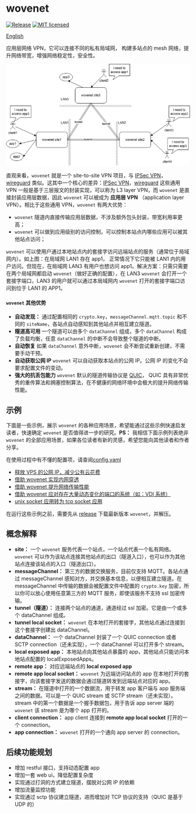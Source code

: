 # wovenet

[![Release][1]][2] [![MIT licensed][3]][4]

[1]: https://img.shields.io/github/v/release/kungze/wovenet?color=orange
[2]: https://github.com/kungze/wovenet/releases/latest
[3]: https://img.shields.io/github/license/kungze/wovenet
[4]: LICENSE

[English](./README.md)

应用层网络 VPN，它可以连接不同的私有局域网， 构建多站点的 mesh 网络，提升网络带宽，增强网络稳定性，安全性。

![wovenet topology](./wovenet.png)

直观来看，`wovenet` 就是一个 site-to-site VPN 项目，与 [IPSec VPN](https://en.wikipedia.org/wiki/IPsec)，[wireguard](https://www.wireguard.com/) 类似。这其中一个核心的差异：[IPSec VPN](https://en.wikipedia.org/wiki/IPsec)，[wireguard](https://www.wireguard.com/) 这些通用 VPN 一般是基于三层报文的封装实现，可以称为 L3 layer VPN，而 `wovenet` 是直接封装应用层数据，因此 `wovenet` 可以被成为 **应用层 VPN** （application layer VPN）。相比于这些通用 VPN，`wovenet` 有两大优势：

* `wovenet` 隧道内直接传输应用层数据，不涉及额外包头封装，带宽利用率更高；
* `wovenet` 可以做到应用级别的访问控制，可以控制本站点内哪些应用可以被其他站点访问；

`wovenet` 可以使用户通过本地站点内的套接字访问远端站点的服务（通常位于局域网内）。如上图：在局域网 LAN1 存在 app1， 正常情况下它只能被 LAN1 内的用户访问。但现在，在局域网 LAN3 有用户也想访问 app1。解决方案：只需只需要在两个局域网都启动 `wovenet`（做好正确的配置），在 LAN3 `wovenet` 会打开一个套接字端口，LAN3 的用户就可以通过本局域网内 `wovenet` 打开的套接字端口访问到位于 LAN1 的 APP1。

#### `wovenet` 其他优势

* **自动发现：** 通过配置相同的 `crypto.key`，`messageChannel.mqtt.topic` 和不同的 `siteName`，各站点自动感知到其他站点并相互建立隧道。
* **隧道高可用** 一个隧道可以由多个 `dataChannel` 组成，多个 `dataChannel` 构成了负载均衡，任意 `dataChannel` 的中断不会导致整个隧道的中断。
* **自动恢复** 如果 `dataChannel` 意外中断，`wovenet` 会不断尝试重新创建，不需要手动干预。
* **自动获取公网 IP** `wovenet` 可以自动获取本站点的公网 IP。公网 IP 的变化不会要求配置文件的变动。
* **强大的抗丢包能力** `wovenet` 默认的隧道传输协议是 [QUIC](https://baike.baidu.com/item/%E5%BF%AB%E9%80%9FUDP%E7%BD%91%E7%BB%9C%E8%BF%9E%E6%8E%A5/22785443)， QUIC 具有非常优秀的重传算法和拥塞控制算法，在不健康的网络环境中会极大的提升网络传输性能。

## 示例

下面是一些示例，展示 `wovenet` 的各种应用场景，希望能通过这些示例快速启发读者，快速确定 `wovenet` 是否值得进一步的研究。**PS：** 我相信下面示例列表绝非 `wovenet` 的全部应用场景，如果各位读者有新的灵感，希望您能向其他读者和作者分享。

在使用过程中有不懂的配置项，请查阅[config.yaml](./config.yaml)

* [释放 VPS 的公网 IP，减少公有云花费](./examples/release-public-ip/README_zh.md)
* [借助 wovenet 实现内网穿透](./examples/reverse-proxy/README_zh.md)
* [借助 wovenet 提升网络传输性能](./examples/network-preformance/README_zh.md)
* [借助 wovenet 应对存在大量动态变化的端口的系统（如：VDI 系统）](./examples/multiple-port/README_zh.md)
* [unix socket 应用转为 tcp socket 应用](./examples/convert-unix-to-tcp/README_zh.md)

在运行这些示例之前，需要先从 [release](https://github.com/kungze/wovenet/releases) 下载最新版本 `wovenet`，并解压。

## 概念解释

* **site：**  一个 `wovenet` 服务代表一个站点，一个站点代表一个私有网络。`wovenet` 可以作为该站点连接其他站点的出口（隧道入口），也可以作为其他站点连接该站点的入口（隧道出口）。
* **messageChannel：** 第三方的数据交换服务，目前仅支持 MQTT。各站点通过 messageChannel 感知对方，并交换基本信息，以便相互建立隧道。在 messageChannel 中传输的数据会被配置文件中配置的 `crypto.key` 加密，所以你可以放心使用任意第三方的 MQTT 服务，即使该服务不支持 ssl 加密传输。
* **tunnel（隧道）：** 连接两个站点的通道，通道经过 ssl 加密。它是由一个或多个 dataChannel 组成。
* **tunnel local socket：** `wovenet` 在本地打开的套接字，其他站点通过连接到这个套接字创建出 dataChannel。
* **dataChannel：** 一个 dataChannel 封装了一个 QUIC connection 或者 SCTP connection（还未实现），一个 dataChannel 可以打开多个 stream。
* **local exposed app：** 本地站点向其他站点暴露的 app，其他站点只能访问本地站点配置的 localExposedApps。
* **remote app：** 对应远端站点的 **local exposed app**
* **remote app local socket：** `wovenet` 为远端访问站点的 app 在本地打开的套接字，向该套接字发送的数据会通过隧道转发到远端站点对应的 app。
* **stream：** 在隧道中打开的一个数据流，用于转发 app 客户端与 app 服务端之间的数据。可以是一个 QUIC stream 或 SCTP stream（还未实现）。stream 中的第一个数据是一个握手数据包，用于告诉 app server 端的 `wovenet` 该 stream 是为哪个 app 打开的。
* **client connection：** app client 连接到 **remote app local socket** 打开的一个 connection。
* **app connection：** `wovenet` 打开的一个通向 app server 的 connection。

## 后续功能规划

* 增加 restful 接口，支持动态配置 app
* 增加一套 web ui，降低配置复杂度
* 实现通过打洞的方式建立隧道，摆脱对公网 IP 的依赖
* 增加流量监控功能
* 实现通过 sctp 协议建立隧道，进而增加对 TCP 协议的支持（QUIC 是基于 UDP 的）
